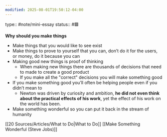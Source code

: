 ```yaml
---
modified: 2025-08-01T19:50:12-04:00
---
```

type:: #note/mini-essay
status:: #🟩 

**Why should you make things**
- Make things that you would like to see exist
- Make things to prove to yourself that you can, don’t do it for the users, or money, do it because you can
- Making good new things is proof of thinking
	- When making new things there are thousands of decisions that need to made to create a good product
	- If you make all the "correct" decisions you will make something good
- If you make something good you’ll often be helping people even if you didn’t mean to
	- Newton was driven by curiosity and ambition, **he did not even think about the practical effects of his work**, yet the effect of his work on the world has been.
- Make something wonderful so you can put it back in the stream of humanity

[[20 Sources/Articles/What to Do|What to Do]]
[[Make Something Wonderful (Steve Jobs)]]

